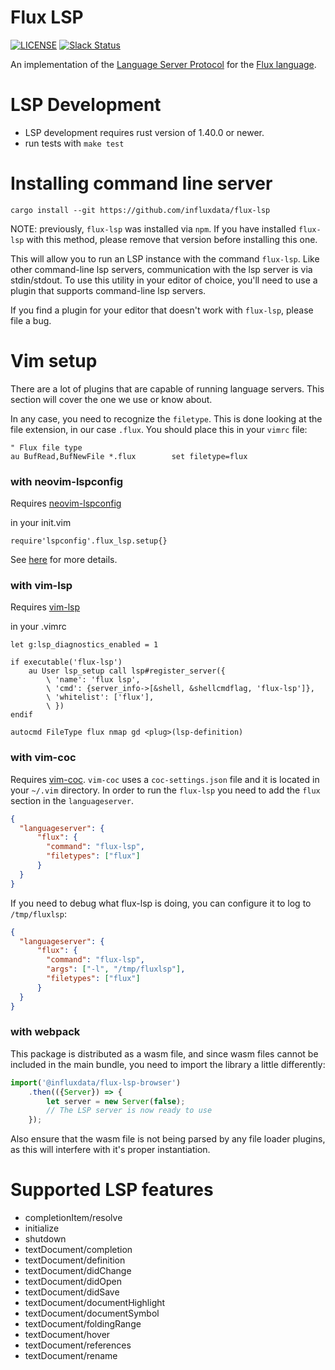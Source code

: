 # Flux LSP

[![LICENSE](https://img.shields.io/github/license/influxdata/flux-lsp.svg)](https://github.com/influxdata/flux-lsp/blob/master/LICENSE)
[![Slack Status](https://img.shields.io/badge/slack-join_chat-white.svg?logo=slack&style=social)](https://www.influxdata.com/slack)

An implementation of the [Language Server Protocol](https://microsoft.github.io/language-server-protocol/) for the [Flux language](https://github.com/influxdata/flux).

# LSP Development

* LSP development requires rust version of 1.40.0 or newer.
* run tests with `make test`

# Installing command line server

```
cargo install --git https://github.com/influxdata/flux-lsp
```

NOTE: previously, `flux-lsp` was installed via `npm`. If you have installed `flux-lsp`
with this method, please remove that version before installing this one.

This will allow you to run an LSP instance with the command `flux-lsp`. Like other
command-line lsp servers, communication with the lsp server is via stdin/stdout. To use
this utility in your editor of choice, you'll need to use a plugin that supports
command-line lsp servers.

If you find a plugin for your editor that doesn't work with `flux-lsp`, please file a bug.

# Vim setup

There are a lot of plugins that are capable of running language servers. This section will cover the one we use or know about.

In any case, you need to recognize the `filetype`. This is done looking at the file extension, in our case `.flux`. You should place this in your `vimrc` file:

```vimrc
" Flux file type
au BufRead,BufNewFile *.flux        set filetype=flux
```

### with neovim-lspconfig

Requires [neovim-lspconfig](https://github.com/neovim/nvim-lspconfig)

in your init.vim

```vimrc
require'lspconfig'.flux_lsp.setup{}
```

See [here](https://github.com/neovim/nvim-lspconfig/blob/master/doc/server_configurations.md#flux_lsp) for more details.

### with vim-lsp
Requires [vim-lsp](https://github.com/prabirshrestha/vim-lsp)

in your .vimrc

```vimrc
let g:lsp_diagnostics_enabled = 1

if executable('flux-lsp')
    au User lsp_setup call lsp#register_server({
        \ 'name': 'flux lsp',
        \ 'cmd': {server_info->[&shell, &shellcmdflag, 'flux-lsp']},
        \ 'whitelist': ['flux'],
        \ })
endif

autocmd FileType flux nmap gd <plug>(lsp-definition)
```

### with vim-coc

Requires [vim-coc](https://github.com/neoclide/coc.nvim). `vim-coc` uses a `coc-settings.json` file and it is located in your `~/.vim` directory. In order to run the `flux-lsp` you need to add the `flux` section in the `languageserver`.

```json
{
  "languageserver": {
      "flux": {
        "command": "flux-lsp",
        "filetypes": ["flux"]
      }
  }
}
```
If you need to debug what flux-lsp is doing, you can configure it to log to `/tmp/fluxlsp`:

```json
{
  "languageserver": {
      "flux": {
        "command": "flux-lsp",
        "args": ["-l", "/tmp/fluxlsp"],
        "filetypes": ["flux"]
      }
  }
}
```

### with webpack

This package is distributed as a wasm file, and since wasm files cannot be included in the main bundle, you need to import the library a little differently:

```javascript
import('@influxdata/flux-lsp-browser')
    .then(({Server}) => {
        let server = new Server(false);
        // The LSP server is now ready to use
    });

```

Also ensure that the wasm file is not being parsed by any file loader plugins, as this will interfere with it's proper instantiation.


# Supported LSP features

- completionItem/resolve
- initialize
- shutdown
- textDocument/completion
- textDocument/definition
- textDocument/didChange
- textDocument/didOpen
- textDocument/didSave
- textDocument/documentHighlight
- textDocument/documentSymbol
- textDocument/foldingRange
- textDocument/hover
- textDocument/references
- textDocument/rename
